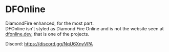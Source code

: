 # DFOnline
DiamondFire enhanced, for the most part.  
DFOnline isn't styled as Diamond Fire Online and is not the website seen at [dfonline.dev](https://dfonline.dev), that is one of the projects.

Discord: https://discord.gg/NqU6XnyVPA
